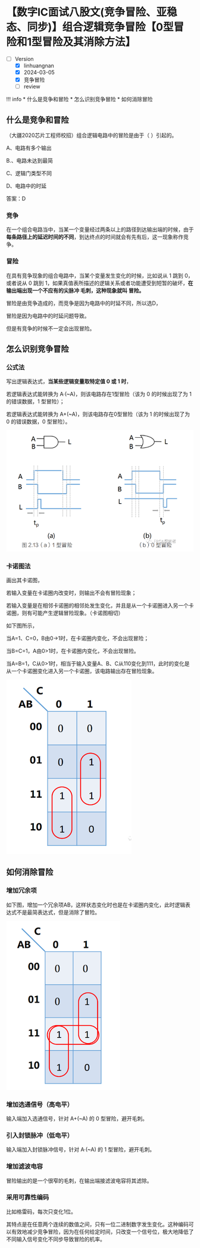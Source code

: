 # 【数字IC面试八股文(竞争冒险、亚稳态、同步)】组合逻辑竞争冒险【0型冒险和1型冒险及其消除方法】

- [ ] Version
    * [x] linhuangnan
    * [x] 2024-03-05 
    * [x] 竞争冒险
    * [ ] review

!!! info
    * 什么是竞争和冒险
    * 怎么识别竞争冒险
    * 如何消除冒险

## 什么是竞争和冒险

（大疆2020芯片工程师校招）组合逻辑电路中的冒险是由于（ ）引起的。

A、电路有多个输出

B.、电路未达到最简

C、逻辑门类型不同

D、电路中的时延

答案：D

### 竞争

在一个组合电路当中，当某一个变量经过两条以上的路径到达输出端的时候，由于**每条路径上的延迟时间的不同**，到达终点的时间就会有先有后，这一现象称作竞争。

### 冒险

在具有竞争现象的组合电路中，当某个变量发生变化的时候，比如说从 1 跳到 0，或者说从 0 跳到 1，如果真值表所描述的逻辑关系或者功能遭受到短暂的破坏，**在输出端出现一个不应有的尖脉冲 毛刺，这种现象就叫 冒险。**

冒险是由竞争造成的，而竞争是因为电路中的时延不同，所以选D，

冒险是因为电路中的时延问题导致。

但是有竞争的时候不一定会出现冒险。

## 怎么识别竞争冒险

### 公式法

写出逻辑表达式，**当某些逻辑变量取特定值 0 或 1 时**，

若逻辑表达式能转换为 A·(~A)，则该电路存在1型冒险（该为 0 的时候出现了为 1 的错误数据，1 型冒险）；

若逻辑表达式能转换为 A+(~A)，则该电路存在0型冒险（该为 1 的时候出现了为 0 的错误数据，0 型冒险）。

![297](../../img/297.png)

### 卡诺图法

画出其卡诺图，

若输入变量在卡诺圈内改变时，则输出不会有冒险现象；

若输入变量是在相邻卡诺圈的相邻处发生变化，并且是从一个卡诺圈进入另一个卡诺圈，则有可能产生逻辑冒险现象。（卡诺图相切）

如下图所示，

当A=1、C=0，B由0->1时，在卡诺圈内变化，不会出现冒险；

当B=C=1，A由0>1时，在卡诺圈内变化，不会出现冒险。

当A=B=1，C从0>1时，相当于输入变量A、B、C从110变化到111，此时的变化是从一个卡诺圈变化进入另一个卡诺圈，该电路输出存在冒险现象。

![298](../../img/298.png)

## 如何消除冒险

### 增加冗余项

如下图，增加一个冗余项AB，这样状态变化时也是在卡诺圈内变化，此时逻辑表达式不是最简表达式，但是消除了冒险。

![299](../../img/299.png)

### 增加选通信号（高电平）

输入端加入选通信号，针对 A+(~A) 的 0 型冒险，避开毛刺。

### 引入封锁脉冲（低电平）

输入端加入封锁脉冲信号，针对 A·(~A) 的 1 型冒险，避开毛刺。

### 增加滤波电容

冒险输出的是一个很窄的毛刺，在输出端接滤波电容将其滤除。

### 采用可靠性编码

比如格雷码，每次只变化1位。

其特点是在任意两个连续的数值之间，只有一位二进制数字发生变化。这种编码可以有效地减少竞争冒险，因为在任何给定时间，只改变一个信号位，极大地降低了不同输入信号变化不同步导致冒险的机率。